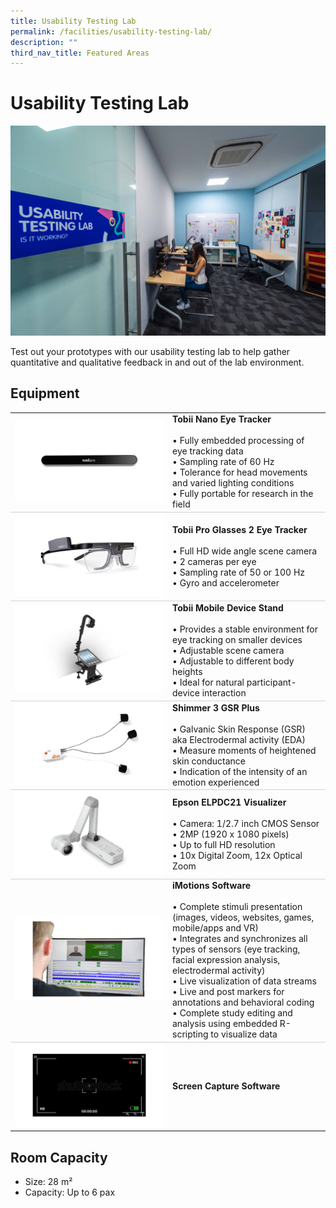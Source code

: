 ```yaml
---
title: Usability Testing Lab
permalink: /facilities/usability-testing-lab/
description: ""
third_nav_title: Featured Areas
---
```

# Usability Testing Lab
![](/images/Facilities/Usability%20Testing%20Lab/Room.jpg)

Test out your prototypes with our usability testing lab to help gather quantitative and qualitative feedback in and out of the lab environment.

## Equipment
<table>
	<tr>
		<td style="width:50%; vertical-align:middle; border-bottom: 0.75px solid lightgrey"><img src="/images/Facilities/Usability%20Testing%20Lab/Tobii%20Nano%20Eye%20Tracker.jpg"></td>
		<td style="width:50%; vertical-align:middle; border-bottom: 0.75px solid lightgrey"><b>Tobii Nano Eye Tracker</b><br>
			<br>• Fully embedded processing of eye tracking data
			<br>• Sampling rate of 60 Hz 
			<br>• Tolerance for head movements and varied lighting conditions
			<br>• Fully portable for research in the field
		</td>
	</tr>
	<tr>
		<td style="width:50%; vertical-align:middle; border-bottom: 0.75px solid lightgrey"><img src="/images/Facilities/Usability%20Testing%20Lab/Tobii%20Pro%20Glasses%202%20Eye%20Tracker.jpg"></td>
		<td style="width:50%; vertical-align:middle; border-bottom: 0.75px solid lightgrey"><b>Tobii Pro Glasses 2 Eye Tracker</b><br>
			<br>• Full HD wide angle scene camera
			<br>• 2 cameras per eye
			<br>• Sampling rate of 50 or 100 Hz 
			<br>• Gyro and accelerometer
		</td>
	</tr>
	<tr>
		<td style="width:50%; vertical-align:middle; border-bottom: 0.75px solid lightgrey"><img src="/images/Facilities/Usability%20Testing%20Lab/Tobii%20Mobile%20Device%20Stand-new.jpg"></td>
		<td style="width:50%; vertical-align:middle; border-bottom: 0.75px solid lightgrey"><b>Tobii Mobile Device Stand</b><br>
			<br>• Provides a stable environment for eye tracking on smaller devices
			<br>• Adjustable scene camera
			<br>• Adjustable to different body heights
			<br>• Ideal for natural participant-device interaction
		</td>
	</tr>
	<tr>
		<td style="width:50%; vertical-align:middle; border-bottom: 0.75px solid lightgrey"><img src="/images/Facilities/Usability%20Testing%20Lab/Shimmer%203%20GSR%20Plus.png"></td>
		<td style="width:50%; vertical-align:middle; border-bottom: 0.75px solid lightgrey"><b>Shimmer 3 GSR Plus</b><br>
			<br>• Galvanic Skin Response (GSR) aka Electrodermal activity (EDA)
			<br>• Measure moments of heightened skin conductance
			<br>• Indication of the intensity of an emotion experienced
		</td>
	</tr>
	<tr>
		<td style="width:50%; vertical-align:middle; border-bottom: 0.75px solid lightgrey"><img src="/images/Facilities/Usability%20Testing%20Lab/Espon%20ELPDC21%20Visualizer.jpg"></td>
		<td style="width:50%; vertical-align:middle; border-bottom: 0.75px solid lightgrey"><b>Epson ELPDC21 Visualizer</b><br>
			<br>• Camera: 1/2.7 inch CMOS Sensor 
			<br>• 2MP (1920 x 1080 pixels)
			<br>• Up to full HD resolution
			<br>• 10x Digital Zoom, 12x Optical Zoom
		</td>
	</tr>
	<tr>
		<td style="width:50%; vertical-align:middle; border-bottom: 0.75px solid lightgrey"><img src="/images/Facilities/Usability%20Testing%20Lab/iMotions%20Software.png"></td>
		<td style="width:50%; vertical-align:middle; border-bottom: 0.75px solid lightgrey"><b>iMotions Software</b><br>
			<br>• Complete stimuli presentation (images, videos, websites, games, mobile/apps and VR)
			<br>• Integrates and synchronizes all types of sensors (eye tracking, facial expression analysis, electrodermal activity)
			<br>• Live visualization of data streams
			<br>• Live and post markers for annotations and behavioral coding
			<br>• Complete study editing and analysis using embedded R-scripting to visualize data
		</td>
	</tr>
	<tr>
		<td style="width:50%; vertical-align:middle;"><img src="/images/Facilities/Usability%20Testing%20Lab/screen%20recorder.png"></td>
		<td style="width:50%; vertical-align:middle;"><b>Screen Capture Software</b><br>
		</td>
	</tr>
</table>

## Room Capacity
* Size: 28 m²
* Capacity: Up to 6 pax